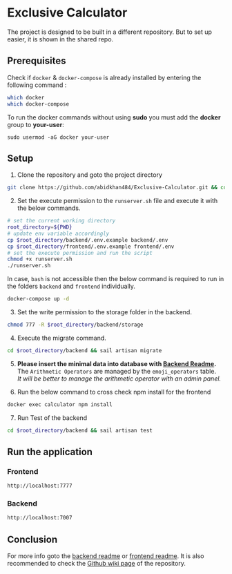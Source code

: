 # Exclusive Calculator
The project is designed to be built in a different repository. But to set up easier, it is shown in the shared repo.
## Prerequisites

Check if `docker` & `docker-compose` is already installed by entering the following command : 

```sh
which docker
which docker-compose
```

To run the docker commands without using **sudo** you must add the **docker** group to **your-user**:

```
sudo usermod -aG docker your-user
```

## Setup
1. Clone the repository and goto the project directory
```sh
git clone https://github.com/abidkhan484/Exclusive-Calculator.git && cd Exclusive-Calculator
```

2. Set the execute permission to the `runserver.sh` file and execute it with the below commands.

```sh
# set the current working directory
root_directory=${PWD}
# update env variable accordingly
cp $root_directory/backend/.env.example backend/.env
cp $root_directory/frontend/.env.example frontend/.env
# set the execute permission and run the script
chmod +x runserver.sh
./runserver.sh
```

In case, `bash` is not accessible then the below command is required to run in the folders `backend` and `frontend` individually.

```sh
docker-compose up -d
```

3. Set the write permission to the storage folder in the backend. 
```sh
chmod 777 -R $root_directory/backend/storage
```

4. Execute the migrate command.
```sh
cd $root_directory/backend && sail artisan migrate
```

5. **Please insert the minimal data into database with [Backend Readme](backend/README.md#insert-data-inside-database).** \
The `Arithmetic Operators` are managed by the `emoji_operators` table.\
_It will be better to manage the arithmetic operator with an admin panel._

6. Run the below command to cross check npm install for the frontend
```sh
docker exec calculator npm install
```

7. Run Test of the backend
```sh
cd $root_directory/backend && sail artisan test
```


## Run the application

### Frontend
```sh
http://localhost:7777
```

### Backend
```sh
http://localhost:7007
```

## Conclusion
For more info goto the [backend readme](backend/README.md) or [frontend readme](frontend/README.md).
It is also recommended to check the [Github wiki page](https://github.com/abidkhan484/Exclusive-Calculator/wiki) of the repository.
